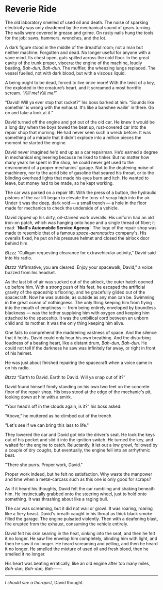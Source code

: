 # Reverie Ride

The old laboratory smelled of used oil and death. The noise of sparking electricity was only deadened by the mechanical sound of gears turning. The walls were covered in grease and grime. On rusty nails hung the tools for the job: saws, hammers, wrenches, and the lot. 

A dark figure stood in the middle of the dreadful room; not a man but neither machine. Forgotten and dead. No longer useful for anyone with a sane mind. Its chest open, guts spilled across the cold floor. In the great cavity of the trunk proper, viscera: the engine of the machine, loudly beating, *Bah-dun, Bah-dun*. The muffler, the wheezing lungs replaced. The vessel fuelled, not with dark blood, but with a viscous liquid. 

A being ought to be dead, forced to live once more! With the twist of a key, fire exploded in the creature’s heart, and it screamed a most horrific scream. *“Kill me! Kill me!”*

“David! Will ya ever stop that racket?” his boss barked at him. “Sounds like somethin' is wrong with the exhaust. It's like a banshee wailin' in there. Go on and take a look at it.”

David turned off the engine and got out of the old car. He knew it would be a long day when the boys towed the beat up, rust-covered car into the repair shop that morning. He had never seen such a wreck before. It was something of a miracle that it didn't explode into a million pieces the moment he started the engine. 

David never imagined he'd end up as a car repairman. He’d earned a degree in mechanical engineering because he liked to tinker. But no matter how many years he spent in the shop, he could never get used to the environment of a proper mechanics' garage. Not to the deafening noise of machinery, nor to the acrid bite of gasoline that seared his throat, or to the blinding overhead lights that made his eyes burn and itch. He wanted to leave, but money had to be made, so he kept working.

The car was parked on a repair lift. With the press of a button, the hydraulic pistons of the car lift began to elevate the tons-of-scrap high into the air. Under it was the deep, dark void — a small trench — a hole in the floor made for mechanics to check the underside of a vehicle.

David zipped up his dirty, oil-stained work overalls. His uniform had an old iron-on patch, which was hanging onto hope and a single thread of fiber; it read: '**Niall's Automobile Service Agency**'. The logo of the repair shop was made to resemble that of a famous *space-aeronautics* company's. His overalls fixed, he put on his pressure helmet and closed the airlock door behind him. 

*Btzzz* “Culligan requesting clearance for extravehicular activity,” David said into his radio.

*Btzzz* “Affirmative, you are cleared. Enjoy your spacewalk, David,” a voice buzzed from his headset.

As the last bit of air was sucked out of the airlock, the outer hatch opened up before him. With a strong push of his feet, he escaped the artificial gravity of the spaceship's flooring, and he gracefully glided out of the spacecraft. Now he was outside, as outside as any man can be. Swimming in the great ocean of nothingness. The only thing keeping him from flying into the mouth of emptiness — from being entirely enveloped by boundless blackness — was the tether supplying him with oxygen and keeping him attached to the spaceship. It was the umbilical cord between an unborn child and its mother. It was the only thing keeping him alive. 

One fails to comprehend the maddening vastness of space. And the silence that it holds. David could only hear his own breathing. And the disturbing loudness of a beating heart, like a distant drum, *Bah-dun, Bah-dun*. He could not tell if the darkness he saw was infinitely far away, or right in front of his helmet.

He was just about finished repairing the spacecraft when a voice came in on his radio.

*Btzzz* “Earth to David. Earth to David. Will ya snap out of it?”

David found himself firmly standing on his own two feet on the concrete floor of the repair shop. His boss stood at the edge of the mechanic's pit, looking down at him with a smirk.

“Your head’s off in the clouds again, is it?” his boss asked.

“Above,” he muttered as he climbed out of the trench.

"Let's see if we can bring this lass to life."

They lowered the car and David got into the driver's seat. He took the keys out of his pocket and slid it into the ignition switch. He turned the key, and waited for the engine to catch. Reluctantly, it let out a low growl, followed by a couple of dry coughs, but eventually, the engine fell into an arrhythmic beat.

"There she purrs. Proper work, David."

Proper work indeed, but he felt no satisfaction. Why waste the manpower and time when a metal-carcass such as this one is only good for scraps? 

As if it heard his thoughts, David felt the car rumbling and shaking beneath him. He instinctually grabbed onto the steering wheel, just to hold onto something. It was thrashing about like a raging bull.

The car was screaming, but it did not wail or growl. It was roaring, roaring like a fiery beast. David's breath caught in his throat as thick black smoke filled the garage. The engine pulsated violently. Then with a deafening blast, fire erupted from the exhaust, consuming the vehicle entirely.

David felt his skin searing in the heat, sinking into the seat, and then he felt it no longer. He saw fire envelop him completely, blinding him with light, and then he saw it no longer. He heard screaming and yelling, and then he heard it no longer. He smelled the mixture of used oil and fresh blood, then he smelled it no longer.

His heart was beating erratically, like an old engine after too many miles, *Bah-dun, Bah-dun, Bah——*.

***

*I should see a therapist,* David thought.